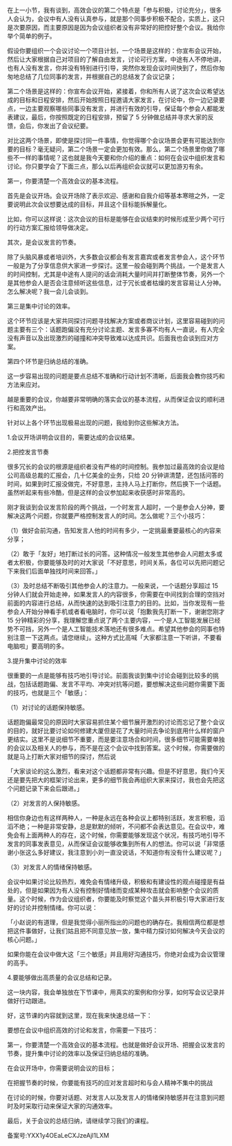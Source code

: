 在上一小节，我有谈到，高效会议的第二个特点是「参与积极，讨论充分」，很多人会认为，会议中有人没有认真参与，就是那个同事步积极不配合，实质上，这只是次要原因，而主要原因是因为会议组织者没有非常好的把控好整个会议。我给你举个简单的例子。

假设你要组织一个会议讨论一个项目计划，一个场景是这样的：你宣布会议开始，然后让大家根据自己对项目的了解自由发言，讨论可行方案，中途有人不停地讲，也有人没有发言，你并没有特别进行引导，突然你发现会议时间快到了，然后你匆匆地总结了几位同事的发言，并根据自己的总结发了会议记录；

第二个场景是这样的：你宣布会议开始，紧接着，你和所有人说了这次会议希望达成的目标和日程安排，然后开始按照日程邀请大家发言，在讨论中，你一边记录要点，一边主要观察哪些同事没有发言，并进行有效的引导，保证每个参会人都能发表建议，最后，你按照既定的日程安排，预留了 5 分钟做总结并寻求大家的反馈，会后，你发出了会议纪要。

对比这两个场景，即使是探讨同一件事情，你觉得哪个会议场景会更有可能达到你要的目标？毫无疑问，第二个场景一定会更加有效。那么，第二个场景里你做了哪些不一样的事情呢？这也就是我今天要和你介绍的重点：如何在会议中组织发言和讨论。你只要学会了下面三点，那么以后再组织会议就可以更加游刃有余。

第一，你要清楚一个高效会议的基本流程。

首先是会议开场。会议开场除了表示欢迎、感谢和自我介绍等基本寒暄之外，一定要说明此次会议想要达成的目标，并且这个目标能拆解量化。

比如，你可以这样说：这次会议的目标是能够在会议结束的时候形成至少两个可行的行动方案汇报给领导做决定。

其次，是会议发言的节奏。

除了头脑风暴或者培训外，大多数会议都会有发言嘉宾或者发言参会人，这个环节一般是为了分享信息供大家进一步探讨。这里一般会碰到两个挑战，一个是发言人的时间控制，尤其是中途有人提问的话会消耗大量时间并打断整体节奏，另外一个是其他参会人是否会注意倾听这些信息，过于冗长或者枯燥的发言容易让人分神。怎么解决呢？我一会儿会谈到。

第三是集中讨论的效率。

这个环节应该是大家共同探讨问题寻找解决方案或者商议计划，这里容易碰到的问题主要有三个：话题跑偏没有充分讨论主题、发言多寡不均有人一直说，有人完全没有声音以及出现激烈的碰撞和冲突导致难以达成共识。后面我也会谈到应对方案。

第四个环节是归纳总结的准确。

这一步容易出现的问题是要点总结不准确和行动计划不清晰，后面我会教你技巧和方法来应对。

越是重要的会议，你越要非常明确的落实会议的基本流程，从而保证会议的顺利进行和高效产出。

针对以上各个环节出现极易出现的问题，我给到你这些解决方法。

1.会议开场讲明会议目的，需要达成的会议结果。

2.把控发言节奏

很多冗长的会议的根源是组织者没有严格的时间控制。我参加过最高效的会议是给公司高级总裁的汇报会，几十亿美金的业务，只给 20 分钟讲清楚，还包括问答的时间，如果到时汇报没做完，不好意思，主持人马上打断你，然后换下一个话题。虽然听起来有些冷酷，但是这样的会议参加起来收获感时非常高的。

刚才我谈到会议发言阶段的两个挑战，一个时发言人超时，一个是参会人分神，要解决这两个问题，你就要严格控制发言人的时间。怎么做呢？三个小技巧：

（1）做好会前沟通，告知发言人他的时间有多少，一定挑最重要最核心的内容来分享；

（2）敢于「友好」地打断过长的问答。这种情况一般发生其他参会人问题太多或者太积极，你要能够及时的对大家说「不好意思，时间关系，各位可以先把问题记下来我们后面单独找时间来回答。」

（3）及时总结不断吸引其他参会人的注意力。一般来说，一个话题分享超过 15 分钟人们就会开始走神，如果发言人的内容很多，你需要在中间找到合理的空挡对前面的内容进行总结，从而快速的达到吸引注意力的目的。比如，当你发现有一些参会人开始分神看手机或者看电脑时，你可以说「抱歉我先打断一下，谢谢您刚才 15 分钟精彩的分享，我理解您重点说了两个主要内容，一个是人工智能发展已经势不可挡，另外一个是人工智能技术落地还有很多难点。希望其他参会的同事也特别注意一下这两点。请您继续」。这种方式比高喊「大家都注意一下听讲，不要看电脑啦」要高明的多。

3.提升集中讨论的效率

很重要的一点是能够有技巧地引导讨论。前面我谈到集中讨论会碰到比较多的挑战，包括话题跑偏、发言不平均、冲突对抗等问题，要想解决这些问题你需要下面的技巧，也就是三个「敏感」：

（1）对讨论的话题保持敏感。

话题跑偏最常见的原因时大家容易抓住某个细节展开激烈的讨论而忘记了整个会议的目的，就好比要讨论如何修建大厦但是花了大量时间去争论到底用什么样的窗户更结实。这里不是说细节不重要，而是要注意场合和时间，很多细节可能需要单独的会议以及相关人的参与，而不是在这个会议中找到答案。这个时候，你需要做的就是马上打断大家对细节的探讨，然后说

「大家谈论的这么激烈，看来对这个话题都非常有兴趣。但是不好意思，我们今天还是要先把大的框架讨论出来，更多的细节我会再组织大家来探讨，我也会先把这个问题记录下来会后跟进。」

（2）对发言的人保持敏感。

相信你身边也有这样两种人，一种是永远在各种会议上都特别活跃，发言积极，滔滔不绝；一种是非常安静，总是默默的倾听，不问都不会表达意见。在会议中，难免会有上面两种人的存在，这个时候，你需要能够发现这个状况，有技巧地引导不发言的同事发表意见，从而保证会议能够收集到所有人的想法。你可以说「非常感谢小张这么多好建议，我注意到小刘一直没说话，不知道你有没有什么建议呢？」

（3）对发言人的情绪保持敏感。

会议中如果讨论比较热烈，难免会有情绪升级，积极和有建设性的观点碰撞是有益处的，但是如果因为有人没有控制好情绪而变成某种攻击就会影响整个会议的质量。这个时候，作为会议组织者，你要能及时察觉这个苗头并积极引导大家进行友好的讨论并控制情绪。你可以说：

「小赵说的有道理，但是我觉得小丽所指出的问题也的确存在。我相信两位都是想把这件事做好，让我们姑且把不同意见放一放，集中精力探讨如何解决今天会议的核心问题。」

如果你能在会议中做大这「三个敏感」并且用好沟通技巧，你绝对会成为会议管理的高手。

4.要能够做出高质量的会议总结和记录。

这一块内容，我会单独放在下节课中，用真实的案例和你分享，如何写会议记录并做好行动跟进。

好，这节课的内容就到这里，现在我来快速总结一下：

要想在会议中组织高效的讨论和发言，你需要一下技巧：

第一，你要清楚一个高效会议的基本流程。也就是做好会议开场、把握会议发言的节奏，提升集中讨论的效率以及保证归纳总结的准确。

在会议开场中，你需要说明会议的目标；

在把握节奏的时候，你要能有技巧的应对发言超时和与会人精神不集中的挑战

在讨论的时候，你要对话题、对发言人以及发言人的情绪保持敏感并在注意到问题时及时采取行动来保证大家的沟通效率。

最后，关于会议的总结归纳，请继续学习我们的课程。

备案号:YXX1y4OEaLeCXJzeAjI1LXM